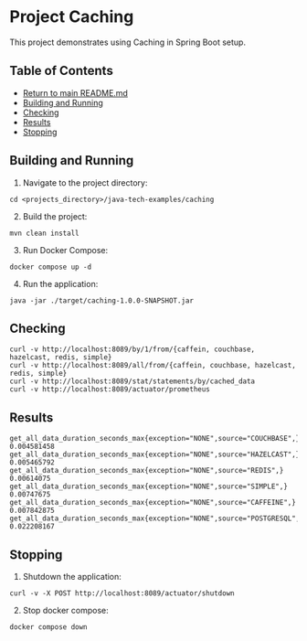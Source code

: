 # Project Caching

This project demonstrates using Caching in Spring Boot setup.

## Table of Contents

* [Return to main README.md](../README.md#project-java-tech-examples)
* [Building and Running](#building-and-running)
* [Checking](#checking)
* [Results](#results)
* [Stopping](#stopping)

## Building and Running

1. Navigate to the project directory:

```
cd <projects_directory>/java-tech-examples/caching
```

2. Build the project:

```
mvn clean install
```

3. Run Docker Compose:

```
docker compose up -d
```

4. Run the application:

```
java -jar ./target/caching-1.0.0-SNAPSHOT.jar
```

## Checking

```
curl -v http://localhost:8089/by/1/from/{caffein, couchbase, hazelcast, redis, simple}
curl -v http://localhost:8089/all/from/{caffein, couchbase, hazelcast, redis, simple}
curl -v http://localhost:8089/stat/statements/by/cached_data
curl -v http://localhost:8089/actuator/prometheus
```

## Results

```
get_all_data_duration_seconds_max{exception="NONE",source="COUCHBASE",} 0.004581458
get_all_data_duration_seconds_max{exception="NONE",source="HAZELCAST",} 0.005465792
get_all_data_duration_seconds_max{exception="NONE",source="REDIS",} 0.00614075
get_all_data_duration_seconds_max{exception="NONE",source="SIMPLE",} 0.00747675
get_all_data_duration_seconds_max{exception="NONE",source="CAFFEINE",} 0.007842875
get_all_data_duration_seconds_max{exception="NONE",source="POSTGRESQL",} 0.022208167
```

## Stopping

1. Shutdown the application:

```
curl -v -X POST http://localhost:8089/actuator/shutdown
```

2. Stop docker compose:

```
docker compose down
```